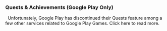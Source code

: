 ### Quests & Achievements (Google Play Only)
 
Unfortunately, Google Play has discontinued their Quests feature among a few other services related to Google Play Games. Click here to read more.
